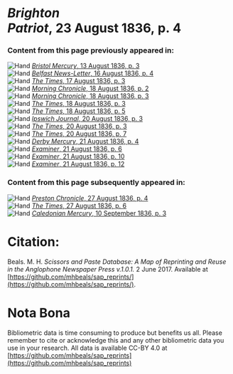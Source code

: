 # *Brighton Patriot*, 23 August 1836, p. 4  
  
### Content from this page previously appeared in:  
![Hand](http://scissorsandpaste.net/wp-content/uploads/2017/06/smallhandpointer.png) [*Bristol Mercury*, 13 August 1836, p. 3](https://mhbeals.github.io/sap_html/Bristol-Mercury/Bristol-Mercury-13-August-1836-p-3)  
![Hand](http://scissorsandpaste.net/wp-content/uploads/2017/06/smallhandpointer.png) [*Belfast News-Letter*, 16 August 1836, p. 4](https://mhbeals.github.io/sap_html/Belfast-News-Letter/Belfast-News-Letter-16-August-1836-p-4)  
![Hand](http://scissorsandpaste.net/wp-content/uploads/2017/06/smallhandpointer.png) [*The Times*, 17 August 1836, p. 3](https://mhbeals.github.io/sap_html/The-Times/The-Times-17-August-1836-p-3)  
![Hand](http://scissorsandpaste.net/wp-content/uploads/2017/06/smallhandpointer.png) [*Morning Chronicle*, 18 August 1836, p. 2](https://mhbeals.github.io/sap_html/Morning-Chronicle/Morning-Chronicle-18-August-1836-p-2)  
![Hand](http://scissorsandpaste.net/wp-content/uploads/2017/06/smallhandpointer.png) [*Morning Chronicle*, 18 August 1836, p. 3](https://mhbeals.github.io/sap_html/Morning-Chronicle/Morning-Chronicle-18-August-1836-p-3)  
![Hand](http://scissorsandpaste.net/wp-content/uploads/2017/06/smallhandpointer.png) [*The Times*, 18 August 1836, p. 3](https://mhbeals.github.io/sap_html/The-Times/The-Times-18-August-1836-p-3)  
![Hand](http://scissorsandpaste.net/wp-content/uploads/2017/06/smallhandpointer.png) [*The Times*, 18 August 1836, p. 5](https://mhbeals.github.io/sap_html/The-Times/The-Times-18-August-1836-p-5)  
![Hand](http://scissorsandpaste.net/wp-content/uploads/2017/06/smallhandpointer.png) [*Ipswich Journal*, 20 August 1836, p. 3](https://mhbeals.github.io/sap_html/Ipswich-Journal/Ipswich-Journal-20-August-1836-p-3)  
![Hand](http://scissorsandpaste.net/wp-content/uploads/2017/06/smallhandpointer.png) [*The Times*, 20 August 1836, p. 3](https://mhbeals.github.io/sap_html/The-Times/The-Times-20-August-1836-p-3)  
![Hand](http://scissorsandpaste.net/wp-content/uploads/2017/06/smallhandpointer.png) [*The Times*, 20 August 1836, p. 7](https://mhbeals.github.io/sap_html/The-Times/The-Times-20-August-1836-p-7)  
![Hand](http://scissorsandpaste.net/wp-content/uploads/2017/06/smallhandpointer.png) [*Derby Mercury*, 21 August 1836, p. 4](https://mhbeals.github.io/sap_html/Derby-Mercury/Derby-Mercury-21-August-1836-p-4)  
![Hand](http://scissorsandpaste.net/wp-content/uploads/2017/06/smallhandpointer.png) [*Examiner*, 21 August 1836, p. 6](https://mhbeals.github.io/sap_html/Examiner/Examiner-21-August-1836-p-6)  
![Hand](http://scissorsandpaste.net/wp-content/uploads/2017/06/smallhandpointer.png) [*Examiner*, 21 August 1836, p. 10](https://mhbeals.github.io/sap_html/Examiner/Examiner-21-August-1836-p-10)  
![Hand](http://scissorsandpaste.net/wp-content/uploads/2017/06/smallhandpointer.png) [*Examiner*, 21 August 1836, p. 12](https://mhbeals.github.io/sap_html/Examiner/Examiner-21-August-1836-p-12)  
  
### Content from this page subsequently appeared in:  
![Hand](http://scissorsandpaste.net/wp-content/uploads/2017/06/smallhandpointer.png) [*Preston Chronicle*, 27 August 1836, p. 4](https://mhbeals.github.io/sap_html/Preston-Chronicle/Preston-Chronicle-27-August-1836-p-4)  
![Hand](http://scissorsandpaste.net/wp-content/uploads/2017/06/smallhandpointer.png) [*The Times*, 27 August 1836, p. 6](https://mhbeals.github.io/sap_html/The-Times/The-Times-27-August-1836-p-6)  
![Hand](http://scissorsandpaste.net/wp-content/uploads/2017/06/smallhandpointer.png) [*Caledonian Mercury*, 10 September 1836, p. 3](https://mhbeals.github.io/sap_html/Caledonian-Mercury/Caledonian-Mercury-10-September-1836-p-3)  


# Citation: 

Beals. M. H. *Scissors and Paste Database: A Map of Reprinting and Reuse in the Anglophone Newspaper Press v.1.0.1.* 2 June 2017. Available at [https://github.com/mhbeals/sap_reprints/](https://github.com/mhbeals/sap_reprints/). 

# Nota Bona

Bibliometric data is time consuming to produce but benefits us all. Please remember to cite or acknowledge this and any other bibliometric data you use in your research. All data is available CC-BY 4.0 at [https://github.com/mhbeals/sap_reprints](https://github.com/mhbeals/sap_reprints)